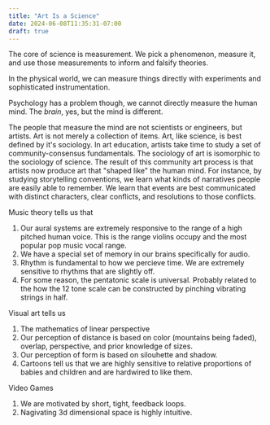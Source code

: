 ```yaml
---
title: "Art Is a Science"
date: 2024-06-08T11:35:31-07:00
draft: true
---
```


The core of science is measurement.
We pick a phenomenon, measure it, and use those measurements to inform and falsify theories.

In the physical world, we can measure things directly with experiments and sophisticated instrumentation.

Psychology has a problem though, we cannot directly measure the human mind.
The *brain*, yes, but the mind is different.

The people that measure the mind are not scientists or engineers, but artists.
Art is not merely a collection of items.
Art, like science, is best defined by it's sociology.
In art education, artists take time to study a set of community-consensus fundamentals.
The sociology of art is isomorphic to the sociology of science.
The result of this community art process is that artists now produce art that "shaped like" the human mind.
For instance, by studying storytelling conventions, we learn what kinds of narratives people are easily able to remember.
We learn that events are best communicated with distinct characters, clear conflicts, and resolutions to those conflicts.

Music theory tells us that
1. Our aural systems are extremely responsive to the range of a high pitched human voice.
   This is the range violins occupy and the most popular pop music vocal range.
2. We have a special set of memory in our brains specifically for audio.
3. Rhythm is fundamental to how we percieve time.
   We are extremely sensitive to rhythms that are slightly off.
4. For some reason, the pentatonic scale is universal.
   Probably related to the how the 12 tone scale can be constructed by pinching vibrating strings in half.

Visual art tells us
1. The mathematics of linear perspective
2. Our perception of distance is based on color (mountains being faded), overlap, perspective, and prior knowledge of sizes.
3. Our perception of form is based on silouhette and shadow.
4. Cartoons tell us that we are highly sensitive to relative proportions of babies and children and are hardwired to like them.

Video Games
1. We are motivated by short, tight, feedback loops.
2. Nagivating 3d dimensional space is highly intuitive.
